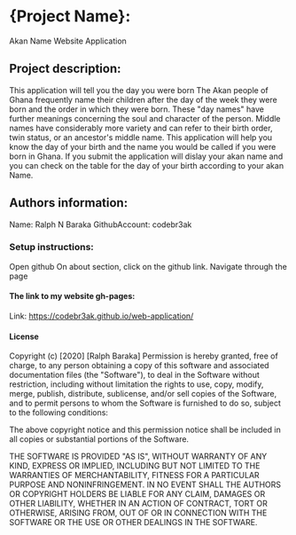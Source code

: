 # {Project Name}:
Akan Name Website Application

## Project description:
This application will tell you the day you were born
The Akan people of Ghana frequently name their children after the day of the week they were born and the order in which they were born. These "day names" have further meanings concerning the soul and character of the person. Middle names have considerably more variety and can refer to their birth order, twin status, or an ancestor's middle name.
This application will help you know the day of your birth and the name you would be called if you were born in Ghana.
If you submit the application will dislay your akan name and you can check on the table for the day of your birth according to your akan Name.

## Authors information:
Name: Ralph N Baraka
GithubAccount: codebr3ak

### Setup instructions:
Open github
On about section, click on the github link.
Navigate through the page

#### The link to my website gh-pages:
Link: https://codebr3ak.github.io/web-application/

#### License
Copyright (c) [2020] [Ralph Baraka] Permission is hereby granted, free of charge, to any person obtaining a copy of this software and associated documentation files (the "Software"), to deal in the Software without restriction, including without limitation the rights to use, copy, modify, merge, publish, distribute, sublicense, and/or sell copies of the Software, and to permit persons to whom the Software is furnished to do so, subject to the following conditions:

The above copyright notice and this permission notice shall be included in all copies or substantial portions of the Software.

THE SOFTWARE IS PROVIDED "AS IS", WITHOUT WARRANTY OF ANY KIND, EXPRESS OR IMPLIED, INCLUDING BUT NOT LIMITED TO THE WARRANTIES OF MERCHANTABILITY, FITNESS FOR A PARTICULAR PURPOSE AND NONINFRINGEMENT. IN NO EVENT SHALL THE AUTHORS OR COPYRIGHT HOLDERS BE LIABLE FOR ANY CLAIM, DAMAGES OR OTHER LIABILITY, WHETHER IN AN ACTION OF CONTRACT, TORT OR OTHERWISE, ARISING FROM, OUT OF OR IN CONNECTION WITH THE SOFTWARE OR THE USE OR OTHER DEALINGS IN THE SOFTWARE.
